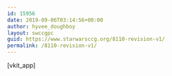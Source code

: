 ```yaml
---
id: 15956
date: 2019-09-06T03:14:56+00:00
author: hyvee_doughboy
layout: swccgpc
guid: https://www.starwarsccg.org/8110-revision-v1/
permalink: /8110-revision-v1/
---
```

[vkit_app]